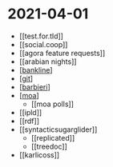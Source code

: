 # 2021-04-01

- [[test.for.tld]]
- [[social.coop]]
- [[agora feature requests]]
- [[arabian nights]]
- [[bankline]]
- [[git]]
- [[barbieri]]
- [[moa]]
  - [[moa polls]]
- [[ipld]]
- [[rdf]]
- [[syntacticsugarglider]]
  - [[replicated]]
  - [[treedoc]]
- [[karlicoss]]

[//begin]: # "Autogenerated link references for markdown compatibility"
[bankline]: ../bankline "bankline"
[git]: ../git "git"
[barbieri]: ../barbieri "barbieri"
[moa]: ../moa "Moa"
[implement]: ../implement "implement"
[//end]: # "Autogenerated link references"